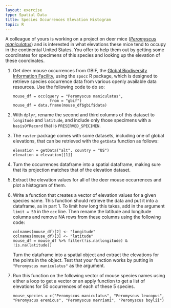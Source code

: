 ```yaml
---
layout: exercise
type: Spatial Data
title: Species Occurrences Elevation Histogram
topic: R
---
```


A colleague of yours is working on a project on deer mice ([*Peromyscus maniculatus*](http://animaldiversity.org/accounts/Peromyscus_maniculatus/)) and is interested in what elevations these mice tend to occupy in the continental United States. You offer to help them out by getting some coordinates for specimens of this species and looking up the elevation of these coordinates. 

1. Get deer mouse occurrences from GBIF, the [Global Biodiversity Information Facility](https://www.gbif.org/), using the `spocc` R package, which is designed to retrieve species occurrence data from various openly available data resources. Use the following code to do so: 

	```
	mouse_df = occ(query = "Peromyscus maniculatus", 
					from = "gbif")
	mouse_df = data.frame(mouse_df$gbif$data)
	```

2. With `dplyr`, rename the second and third columns of this dataset to `longitude` and `latitude`, and include only those specimens with a `basisOfRecord` that is `PRESERVED_SPECIMEN`. 

3. The `raster` package comes with some datasets, including one of global elevations, that can be retrieved with the `getData` function as follows: 

	```
	elevation = getData("alt", country = "US")
	elevation = elevation[[1]]
	```

4. Turn the occurrences dataframe into a spatial dataframe, making sure that its projection matches that of the elevation dataset. 

5. Extract the elevation values for all of the deer mouse occurrences and plot a histogram of them. 

6. Write a function that creates a vector of elevation values for a given species name. This function should retrieve the data and put it into a dataframe, as in part 1. To limit how long this takes, add in the argument `limit = 50` in the `occ` line. Then rename the latitude and longitude columns and remove NA rows from these columns using the following code: 

	```
	colnames(mouse_df)[2] <- "longitude"
	colnames(mouse_df)[3] <- "latitude"
	mouse_df = mouse_df %>% filter(!is.na(longitude) & !is.na(latitude))
	```

	Turn the dataframe into a spatial object and extract the elevations for the points in the object. Test that your function works by putting in `"Peromyscus maniculatus"` as the argument.

7. Run this function on the following vector of mouse species names using either a 
loop to get a vector or an apply function to get a list of elevations for 50 occurrences of each of these 5 species. 

	```
	mouse_species = c("Peromyscus maniculatus", "Peromyscus leucopus", "Peromyscus eremicus", "Peromyscus merriami", "Peromyscus boylii")
	```
